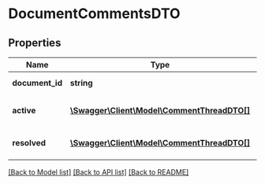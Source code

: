 # DocumentCommentsDTO

## Properties
Name | Type | Description | Notes
------------ | ------------- | ------------- | -------------
**document_id** | **string** | Document ID | [optional] 
**active** | [**\Swagger\Client\Model\CommentThreadDTO[]**](CommentThreadDTO.md) | Active comment threads | [optional] 
**resolved** | [**\Swagger\Client\Model\CommentThreadDTO[]**](CommentThreadDTO.md) | Resolved comment threads | [optional] 

[[Back to Model list]](../../README.md#documentation-for-models) [[Back to API list]](../../README.md#documentation-for-api-endpoints) [[Back to README]](../../README.md)

